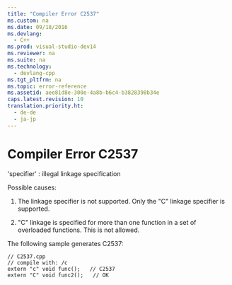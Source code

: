 ```yaml
---
title: "Compiler Error C2537"
ms.custom: na
ms.date: 09/18/2016
ms.devlang: 
  - C++
ms.prod: visual-studio-dev14
ms.reviewer: na
ms.suite: na
ms.technology: 
  - devlang-cpp
ms.tgt_pltfrm: na
ms.topic: error-reference
ms.assetid: aee81d8e-300e-4a8b-b6c4-b3828398b34e
caps.latest.revision: 10
translation.priority.ht: 
  - de-de
  - ja-jp
---
```

# Compiler Error C2537
'specifier' : illegal linkage specification  
  
 Possible causes:  
  
1.  The linkage specifier is not supported. Only the "C" linkage specifier is supported.  
  
2.  "C" linkage is specified for more than one function in a set of overloaded functions. This is not allowed.  
  
 The following sample generates C2537:  
  
```  
// C2537.cpp  
// compile with: /c  
extern "c" void func();   // C2537  
extern "C" void func2();   // OK  
```